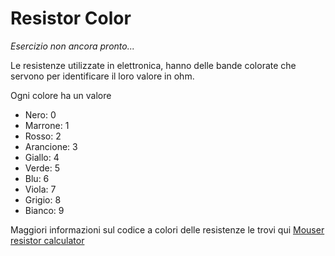 # Resistor Color

*Esercizio non ancora pronto...*

Le resistenze utilizzate in elettronica, hanno delle bande colorate che servono per identificare il loro valore in ohm.

Ogni colore ha un valore

- Nero: 0
- Marrone: 1
- Rosso: 2
- Arancione: 3
- Giallo: 4
- Verde: 5
- Blu: 6
- Viola: 7
- Grigio: 8
- Bianco: 9

Maggiori informazioni sul codice a colori  delle resistenze le trovi qui [Mouser resistor calculator](https://www.mouser.it/technical-resources/conversion-calculators/resistor-color-code-calculator?gclid=CjwKCAiAo7HwBRBKEiwAvC_Q8bIKQqOjcs0mDUeRIBYzf0HhvqJ4hFdXnhgJRhLyMP0xvnwZxiFutxoC0oMQAvD_BwE)



